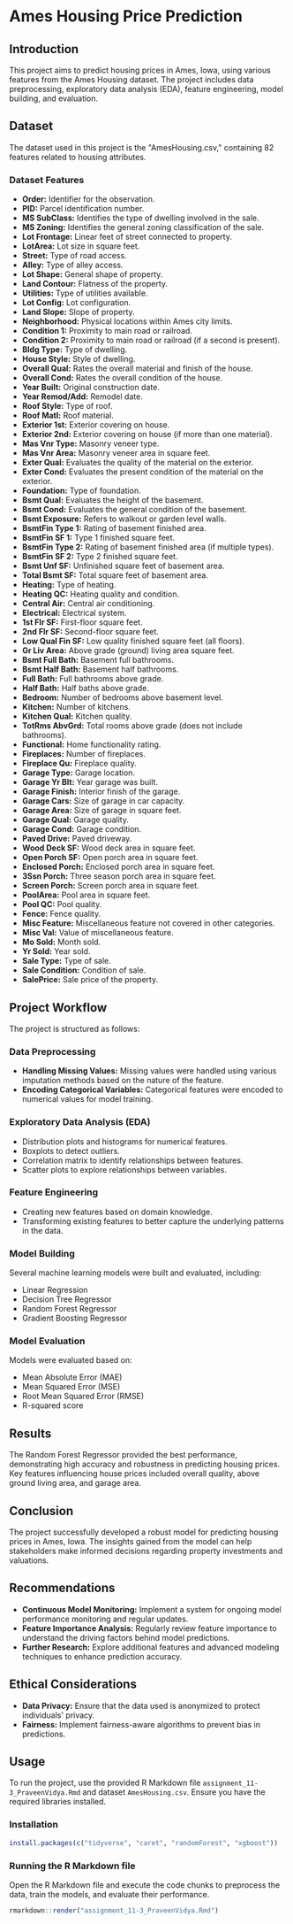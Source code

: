 # Ames Housing Price Prediction

## Introduction
This project aims to predict housing prices in Ames, Iowa, using various features from the Ames Housing dataset. The project includes data preprocessing, exploratory data analysis (EDA), feature engineering, model building, and evaluation.

## Dataset
The dataset used in this project is the "AmesHousing.csv," containing 82 features related to housing attributes.

### Dataset Features
- **Order:** Identifier for the observation.
- **PID:** Parcel identification number.
- **MS SubClass:** Identifies the type of dwelling involved in the sale.
- **MS Zoning:** Identifies the general zoning classification of the sale.
- **Lot Frontage:** Linear feet of street connected to property.
- **LotArea:** Lot size in square feet.
- **Street:** Type of road access.
- **Alley:** Type of alley access.
- **Lot Shape:** General shape of property.
- **Land Contour:** Flatness of the property.
- **Utilities:** Type of utilities available.
- **Lot Config:** Lot configuration.
- **Land Slope:** Slope of property.
- **Neighborhood:** Physical locations within Ames city limits.
- **Condition 1:** Proximity to main road or railroad.
- **Condition 2:** Proximity to main road or railroad (if a second is present).
- **Bldg Type:** Type of dwelling.
- **House Style:** Style of dwelling.
- **Overall Qual:** Rates the overall material and finish of the house.
- **Overall Cond:** Rates the overall condition of the house.
- **Year Built:** Original construction date.
- **Year Remod/Add:** Remodel date.
- **Roof Style:** Type of roof.
- **Roof Matl:** Roof material.
- **Exterior 1st:** Exterior covering on house.
- **Exterior 2nd:** Exterior covering on house (if more than one material).
- **Mas Vnr Type:** Masonry veneer type.
- **Mas Vnr Area:** Masonry veneer area in square feet.
- **Exter Qual:** Evaluates the quality of the material on the exterior.
- **Exter Cond:** Evaluates the present condition of the material on the exterior.
- **Foundation:** Type of foundation.
- **Bsmt Qual:** Evaluates the height of the basement.
- **Bsmt Cond:** Evaluates the general condition of the basement.
- **Bsmt Exposure:** Refers to walkout or garden level walls.
- **BsmtFin Type 1:** Rating of basement finished area.
- **BsmtFin SF 1:** Type 1 finished square feet.
- **BsmtFin Type 2:** Rating of basement finished area (if multiple types).
- **BsmtFin SF 2:** Type 2 finished square feet.
- **Bsmt Unf SF:** Unfinished square feet of basement area.
- **Total Bsmt SF:** Total square feet of basement area.
- **Heating:** Type of heating.
- **Heating QC:** Heating quality and condition.
- **Central Air:** Central air conditioning.
- **Electrical:** Electrical system.
- **1st Flr SF:** First-floor square feet.
- **2nd Flr SF:** Second-floor square feet.
- **Low Qual Fin SF:** Low quality finished square feet (all floors).
- **Gr Liv Area:** Above grade (ground) living area square feet.
- **Bsmt Full Bath:** Basement full bathrooms.
- **Bsmt Half Bath:** Basement half bathrooms.
- **Full Bath:** Full bathrooms above grade.
- **Half Bath:** Half baths above grade.
- **Bedroom:** Number of bedrooms above basement level.
- **Kitchen:** Number of kitchens.
- **Kitchen Qual:** Kitchen quality.
- **TotRms AbvGrd:** Total rooms above grade (does not include bathrooms).
- **Functional:** Home functionality rating.
- **Fireplaces:** Number of fireplaces.
- **Fireplace Qu:** Fireplace quality.
- **Garage Type:** Garage location.
- **Garage Yr Blt:** Year garage was built.
- **Garage Finish:** Interior finish of the garage.
- **Garage Cars:** Size of garage in car capacity.
- **Garage Area:** Size of garage in square feet.
- **Garage Qual:** Garage quality.
- **Garage Cond:** Garage condition.
- **Paved Drive:** Paved driveway.
- **Wood Deck SF:** Wood deck area in square feet.
- **Open Porch SF:** Open porch area in square feet.
- **Enclosed Porch:** Enclosed porch area in square feet.
- **3Ssn Porch:** Three season porch area in square feet.
- **Screen Porch:** Screen porch area in square feet.
- **PoolArea:** Pool area in square feet.
- **Pool QC:** Pool quality.
- **Fence:** Fence quality.
- **Misc Feature:** Miscellaneous feature not covered in other categories.
- **Misc Val:** Value of miscellaneous feature.
- **Mo Sold:** Month sold.
- **Yr Sold:** Year sold.
- **Sale Type:** Type of sale.
- **Sale Condition:** Condition of sale.
- **SalePrice:** Sale price of the property.

## Project Workflow
The project is structured as follows:

### Data Preprocessing
- **Handling Missing Values:** Missing values were handled using various imputation methods based on the nature of the feature.
- **Encoding Categorical Variables:** Categorical features were encoded to numerical values for model training.

### Exploratory Data Analysis (EDA)
- Distribution plots and histograms for numerical features.
- Boxplots to detect outliers.
- Correlation matrix to identify relationships between features.
- Scatter plots to explore relationships between variables.

### Feature Engineering
- Creating new features based on domain knowledge.
- Transforming existing features to better capture the underlying patterns in the data.

### Model Building
Several machine learning models were built and evaluated, including:
- Linear Regression
- Decision Tree Regressor
- Random Forest Regressor
- Gradient Boosting Regressor

### Model Evaluation
Models were evaluated based on:
- Mean Absolute Error (MAE)
- Mean Squared Error (MSE)
- Root Mean Squared Error (RMSE)
- R-squared score

## Results
The Random Forest Regressor provided the best performance, demonstrating high accuracy and robustness in predicting housing prices. Key features influencing house prices included overall quality, above ground living area, and garage area.

## Conclusion
The project successfully developed a robust model for predicting housing prices in Ames, Iowa. The insights gained from the model can help stakeholders make informed decisions regarding property investments and valuations.

## Recommendations
- **Continuous Model Monitoring:** Implement a system for ongoing model performance monitoring and regular updates.
- **Feature Importance Analysis:** Regularly review feature importance to understand the driving factors behind model predictions.
- **Further Research:** Explore additional features and advanced modeling techniques to enhance prediction accuracy.

## Ethical Considerations
- **Data Privacy:** Ensure that the data used is anonymized to protect individuals' privacy.
- **Fairness:** Implement fairness-aware algorithms to prevent bias in predictions.

## Usage
To run the project, use the provided R Markdown file `assignment_11-3_PraveenVidya.Rmd` and dataset `AmesHousing.csv`. Ensure you have the required libraries installed.

### Installation
```r
install.packages(c("tidyverse", "caret", "randomForest", "xgboost"))
```

### Running the R Markdown file
Open the R Markdown file and execute the code chunks to preprocess the data, train the models, and evaluate their performance.
```r
rmarkdown::render("assignment_11-3_PraveenVidya.Rmd")
```
